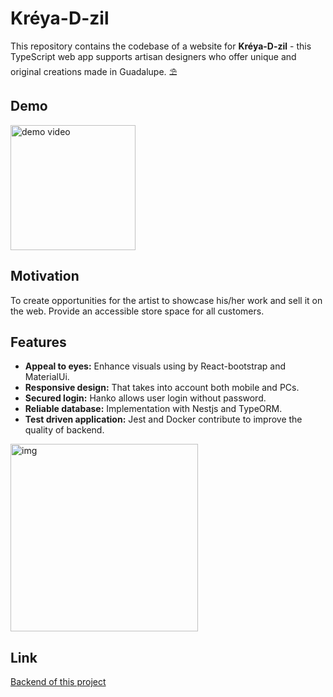 # Kréya-D-zil

This repository contains the codebase of a website for <strong>Kréya-D-zil</strong> - this TypeScript web app supports artisan designers who offer unique and original creations made in Guadalupe. ⛱
<br/>

## Demo

<img src="https://i.giphy.com/p4CPdYqQSdoz5kMLtm.webp" alt="demo video" width="200px"/>

## Motivation

To create opportunities for the artist to showcase his/her work and sell it on the web. Provide an accessible store space for all customers.

## Features

- **Appeal to eyes:** Enhance visuals using by React-bootstrap and MaterialUi.
- **Responsive design:** That takes into account both mobile and PCs.
- **Secured login:** Hanko allows user login without password. 
- **Reliable database:** Implementation with Nestjs and TypeORM.
- **Test driven application:** Jest and Docker contribute to improve the quality of backend.

<img src="https://i.ibb.co/cw2g2dr/logo.png" alt="img" height="300px"/>

## Link

[Backend of this project](https://github.com/miku0129/boutique_de_sacs)
